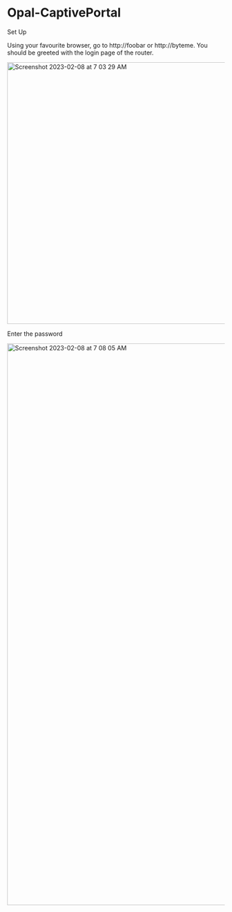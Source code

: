 # Opal-CaptivePortal

Set Up

Using your favourite browser, go to http://foobar or http://byteme. You should be greeted with the login page of the router.

<img width="606" alt="Screenshot 2023-02-08 at 7 03 29 AM" src="https://user-images.githubusercontent.com/30426256/217387082-7f6e884e-6109-4fe2-82da-f65b9396c02b.png">

Enter the password

<img width="1301" alt="Screenshot 2023-02-08 at 7 08 05 AM" src="https://user-images.githubusercontent.com/30426256/217387541-15965961-1af9-456c-b02f-8fa42bfb9600.png">

